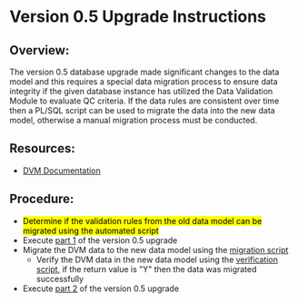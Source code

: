 # Version 0.5 Upgrade Instructions

## Overview:
The version 0.5 database upgrade made significant changes to the data model and this requires a special data migration process to ensure data integrity if the given database instance has utilized the Data Validation Module to evaluate QC criteria.  If the data rules are consistent over time then a PL/SQL script can be used to migrate the data into the new data model, otherwise a manual migration process must be conducted.

## Resources:
- [DVM Documentation](./Data%20Validation%20Module%20Documentation.md)

## Procedure:
- <mark>Determine if the validation rules from the old data model can be migrated using the automated script</mark>
- Execute [part 1](../SQL/upgrades/DVM_DDL_DML_upgrade_v0.5_pt1.sql) of the version 0.5 upgrade
- Migrate the DVM data to the new data model using the [migration script](../SQL/scripts/migrate_error_type_assoc_values.sql)
  - Verify the DVM data in the new data model using the [verification script](../SQL/scripts/compare_validation_rules.sql), if the return value is "Y" then the data was migrated successfully
- Execute [part 2](../SQL/upgrades/DVM_DDL_DML_upgrade_v0.5_pt2.sql) of the version 0.5 upgrade

